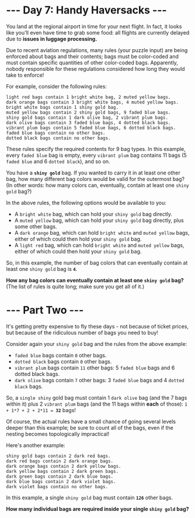 # --- Day 7: Handy Haversacks ---
You land at the regional airport in time for your next flight. In fact, it looks like you'll even have time to grab some food: all flights are currently delayed due to **issues in luggage processing.**

Due to recent aviation regulations, many rules (your puzzle input) are being enforced about bags and their contents; bags must be color-coded and must contain specific quantities of other color-coded bags. Apparently, nobody responsible for these regulations considered how long they would take to enforce!

For example, consider the following rules:
```
light red bags contain 1 bright white bag, 2 muted yellow bags.
dark orange bags contain 3 bright white bags, 4 muted yellow bags.
bright white bags contain 1 shiny gold bag.
muted yellow bags contain 2 shiny gold bags, 9 faded blue bags.
shiny gold bags contain 1 dark olive bag, 2 vibrant plum bags.
dark olive bags contain 3 faded blue bags, 4 dotted black bags.
vibrant plum bags contain 5 faded blue bags, 6 dotted black bags.
faded blue bags contain no other bags.
dotted black bags contain no other bags.
```
These rules specify the required contents for 9 bag types. In this example, every `faded blue` bag is empty, every `vibrant plum` bag contains 11 bags (5 `faded blue` and 6 `dotted black`), and so on.

You have a **`shiny gold`** bag. If you wanted to carry it in at least one other bag, how many different bag colors would be valid for the outermost bag? (In other words: how many colors can, eventually, contain at least one `shiny gold` bag?)

In the above rules, the following options would be available to you:

- A `bright white` bag, which can hold your `shiny gold` bag directly.
- A `muted yellow` bag, which can hold your `shiny gold` bag directly, plus some other bags.
- A `dark orange` bag, which can hold `bright white` and `muted yellow` bags, either of which could then hold your `shiny gold` bag.
- A `light red` bag, which can hold `bright white` and `muted yellow` bags, either of which could then hold your `shiny gold` bag.

So, in this example, the number of bag colors that can eventually contain at least one `shiny gold` bag is **`4`**.

**How any bag colors can eventually contain at least one `shiny gold` bag?** (The list of rules is quite long; make sure you get all of it.)

# --- Part Two ---
It's getting pretty expensive to fly these days - not because of ticket prices, but because of the ridiculous number of bags you need to buy!

Consider again your `shiny gold` bag and the rules from the above example:

- `faded blue` bags contain `0` other bags.
- `dotted black` bags contain `0` other bags.
- `vibrant plum` bags contain `11` other bags: 5 `faded blue` bags and 6 dotted black bags.
- `dark olive` bags contain `7` other bags: 3 `faded blue` bags and 4 `dotted black` bags.

So, a `single shiny` gold bag must contain 1 `dark olive` bag (and the 7 bags within it) plus 2 `vibrant plum` bags (and the 11 bags within **each** of those): `1 + 1*7 + 2 + 2*11 = `**`32`** bags!

Of course, the actual rules have a small chance of going several levels deeper than this example; be sure to count all of the bags, even if the nesting becomes topologically impractical!

Here's another example:
```
shiny gold bags contain 2 dark red bags.
dark red bags contain 2 dark orange bags.
dark orange bags contain 2 dark yellow bags.
dark yellow bags contain 2 dark green bags.
dark green bags contain 2 dark blue bags.
dark blue bags contain 2 dark violet bags.
dark violet bags contain no other bags.
```
In this example, a single `shiny gold` bag must contain **`126`** other bags.

**How many individual bags are required inside your single `shiny gold` bag?**